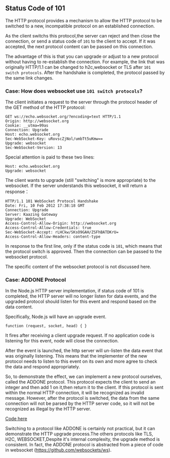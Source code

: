 ## Status Code of 101 

The HTTP protocol provides a mechanism to allow the HTTP protocol to be switched to a new, incompatible protocol on an established connection.

As the client switchs this protocol,the server can reject and then close the connection, or send a  status code of `101` to the client to accept. If it was accepted, the next protocol content can be passed on this connection.

The advantage of this is that you can upgrade or adjust to a new protocol without having to re-establish the connection. For example, the link that was originally HTTP/1.1 can be changed to h2c,websocket or TLS after `101 switch protocols`. After the handshake is completed, the protocol passed by the same link changes.

### Case: How does websocket use `101 switch protocols`?

The client initiates a request to the server through the protocol header of the GET method of the HTTP protocol:

    GET ws://echo.websocket.org/?encoding=text HTTP/1.1
    Origin: http://websocket.org
    Cookie: __utma=99as
    Connection: Upgrade
    Host: echo.websocket.org
    Sec-WebSocket-Key: uRovscZjNol/umbTt5uKmw==
    Upgrade: websocket
    Sec-WebSocket-Version: 13

Special attention is paid to these two lines:

    Host: echo.websocket.org
    Upgrade: websocket

The client wants to upgrade (still "switching" is more appropriate) to the websocket. If the server understands this websocket, it will return a response：

    HTTP/1.1 101 WebSocket Protocol Handshake
    Date: Fri, 10 Feb 2012 17:38:18 GMT
    Connection: Upgrade
    Server: Kaazing Gateway
    Upgrade: WebSocket
    Access-Control-Allow-Origin: http://websocket.org
    Access-Control-Allow-Credentials: true
    Sec-WebSocket-Accept: rLHCkw/SKsO9GAH/ZSFhBATDKrU=
    Access-Control-Allow-Headers: content-type

In response to the first line, only if the status code is `101`, which means that the protocol switch is approved. Then the connection can be passed to the websocket protocol.

The specific content of the websocket protocol is not discussed here.

### Case: ADDONE Protocol

In the Node.js HTTP server implementation, if status code of 101 is completed, the HTTP server will no longer listen for data events, and the upgraded protocol should listen for this event and respond based on the data content.

Specifically, Node.js will have an upgrade event.

    function (request, socket, head) { }

It fires after receiving a client upgrade request. If no application code is listening for this event, node will close the connection.

After the event is launched, the http server will un-listen the data event that was originally listening. This means that the implementer of the new protocol needs to listen to this event on its own and more agree to check the data and respond appropriately.

So, to demonstrate the effect, we can implement a new protocol ourselves, called the ADDONE protocol. This protocol expects the client to send an integer and then add 1 on it,then return it to the client. If this protocol is sent within the normal HTTP connection, it will be recognized as invalid message. However, after the protocol is switched, the data from the same connection will not be parsed by the HTTP server code, so it will not be recognized as illegal by the HTTP server.

[Code here](https://github.com/1000copy/learningnode/tree/master/httpstatuscode)

Switching to a protocol like ADDONE is certainly not practical, but it can demonstrate the HTTP upgrade process.The others protocols like TLS, H2C, WEBSOCKET,Despite it's internal complexity, the upgrade method is consistent. In fact, the ADDONE protocol is abstracted from a piece of code in websocket (https://github.com/websockets/ws).

